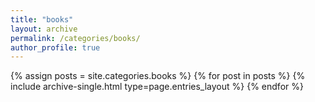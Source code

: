 ```yaml
---
title: "books"
layout: archive
permalink: /categories/books/
author_profile: true
---
```


{% assign posts = site.categories.books %}
{% for post in posts %} {% include archive-single.html type=page.entries_layout %} {% endfor %}